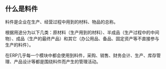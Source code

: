 ## 什么是料件

料件是企业在生产、经营过程中用到的材料、物品的总称。

根据用途分为以下几类：原材料（生产用到的材料）、半成品（生产过程中的中间物）、成品（生产的最终产品）和其它（办公用品、备品、固定资产等不直接参与生产的料件）。

在ERP几乎每一个模块中都会使用到料件，采购、销售、财务会计、生产、库存管理、产品设计等都是围绕料件而产生的管理活动。



